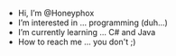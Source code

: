 - Hi, I’m @Honeyphox
- I’m interested in ... programming (duh...)
- I’m currently learning ... C# and Java
- How to reach me ... you don't ;)

<!---
Honeyphox/Honeyphox is a ✨ special ✨ repository because its `README.md` (this file) appears on your GitHub profile.
You can click the Preview link to take a look at your changes.
--->
